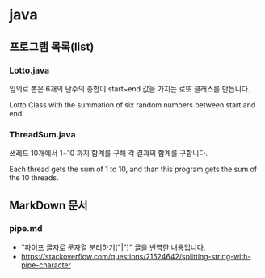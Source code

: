 # java

## 프로그램 목록(list)

### Lotto.java

임의로 뽑은 6개의 난수의 총합이 start~end 값을 가지는 로또 클래스를 만듭니다.

Lotto Class with the summation of six random numbers between start and end.

### ThreadSum.java

쓰레드 10개에서 1~10 까지 합계를 구해 각 결과의 합계를 구합니다.

Each thread gets the sum of 1 to 10, and than this program gets the sum of the 10 threads.

## MarkDown 문서

### pipe.md

* "파이프 글자로 문자열 분리하기("|")" 글을 번역한 내용입니다.
* https://stackoverflow.com/questions/21524642/splitting-string-with-pipe-character
